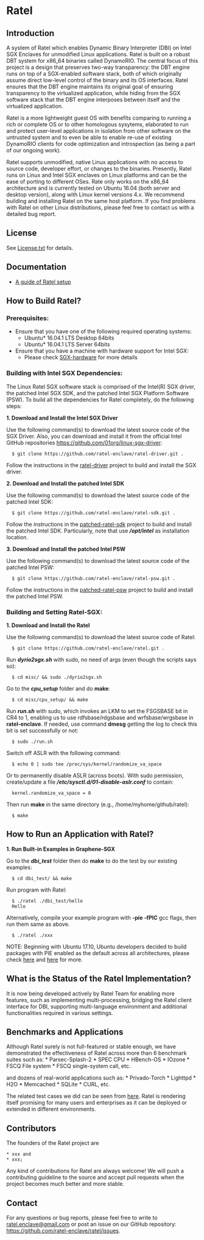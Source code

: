 Ratel
================================================

Introduction
------------
A system of Ratel which enables Dynamic Binary Interpreter (DBI) on Intel SGX Enclaves for unmodified Linux applications. Ratel is built on a robust DBT system for x86_64 binaries called DynamoRIO. The central focus of this project is a design that preserves two-way transparency: the DBT engine runs on top of a SGX-enabled software stack, both of which originally assume direct low-level control of the binary and its OS interfaces. Ratel ensures that the DBT engine maintains its original goal of ensuring transparency to the virtualized application, while hiding from the SGX software stack that the DBT engine interposes between itself and the virtualized application.

Ratel is a more lightweight guest OS with benefits comparing to running a rich or complete OS or to other homologous sysytems, elaborated to run and protect user-level applications in isolation from other software on the untrusted system and to even be able to enable re-use of existing DynamoRIO clients for code optimization and introspection (as being a part of our ongoing work).

Ratel supports unmodified, native Linux applications with no access to source code, developer effort, or changes to the binaries. Presently, Ratel runs on Linux and Intel SGX enclaves on Linux platforms and can be the ease of porting to different OSes. Rate only works on the x86_64 architecture and is currently tested on Ubuntu 16.04 (both server and desktop version), along with Linux kernel versions 4.x. We recommend building and installing Ratel on the same host platform. If you find problems with Ratel on other Linux distributions, please feel free to contact us with a detailed bug report.

License
-------
See [License.txt](https://github.com/ratel-enclave/ratel/blob/master/LICENSE) for details.

Documentation
-------------
- [A guide of Ratel setup](https://docs.google.com/document/d/1-5b_rjOpaQnSnKLnoPCyvUnyVEVsy7f1CxrNsKV5z3Q/edit#)

How to Build Ratel?
-------------------
### Prerequisites:
- Ensure that you have one of the following required operating systems:  
  * Ubuntu\* 16.04.1 LTS Desktop 64bits
  * Ubuntu\* 16.04.1 LTS Server 64bits
- Ensure that you have a machine with hardware support for Intel SGX:
  * Please check [SGX-hardware](https://github.com/ayeks/SGX-hardware) for more details

### Building with Intel SGX Dependencies:
The Linux Ratel SGX software stack is comprised of the Intel(R) SGX driver, the patched Intel SGX SDK, and the patched Intel SGX Platform Software (PSW). To build all the dependencies for Ratel completely, do the following steps:

**1. Download and Install the Intel SGX Driver**

Use the following command(s) to download the latest source code of the SGX Driver. Also, you can download and install it from the official Intel GitHub repositories <https://github.com/01org/linux-sgx-driver>:
  ```
    $ git clone https://github.com/ratel-enclave/ratel-driver.git .
  ```
Follow the instructions in the [ratel-driver](https://github.com/ratel-enclave/ratel-driver) project to build and install the SGX driver.

**2. Download and Install the patched Intel SDK**

Use the following command(s) to download the latest source code of the patched Intel SDK:
  ```
    $ git clone https://github.com/ratel-enclave/ratel-sdk.git .
  ```
Follow the instructions in the [patched-ratel-sdk](https://github.com/ratel-enclave/ratel-sdk) project to build and install the patched Intel SDK. Particularly, note that use ***/opt/intel*** as installation location.

**3. Download and Install the patched Intel PSW**

Use the following command(s) to download the latest source code of the patched Intel PSW:
  ```
    $ git clone https://github.com/ratel-enclave/ratel-psw.git .
  ```
Follow the instructions in the [patched-ratel-psw](https://github.com/ratel-enclave/ratel-psw) project to build and install the patched Intel PSW.

### Building and Setting Ratel-SGX:
**1. Download and Install the Ratel**

Use the following command(s) to download the latest source code of Ratel:
  ```
    $ git clone https://github.com/ratel-enclave/ratel.git .
  ```
Run ***dyrio2sgx.sh*** with sudo, no need of args (even though the scripts says so):
  ```
    $ cd misc/ && sudo ./dyrio2sgx.sh
  ```
Go to the ***cpu_setup*** folder and do **make**:
  ```
    $ cd misc/cpu_setup/ && make
  ```
Run ***run.sh*** with sudo, which invokes an LKM to set the FSGSBASE bit in CR4 to 1, enabling us to use rdfsbase/rdgsbase and wrfsbase/wrgsbase in **ratel-enclave**. If needed, use command **dmesg** getting the log to check this bit is set successfully or not:
  ```
    $ sudo ./run.sh
  ```
Switch off ASLR with the following command:
  ```
    $ echo 0 | sudo tee /proc/sys/kernel/randomize_va_space
  ```
Or to permanently disable ASLR (across boots). With sudo permission, create/update a file ***/etc/sysctl.d/01-disable-aslr.conf*** to contain:
  ```
    kernel.randomize_va_space = 0
  ```
Then run **make** in the same directory (e.g., /home/myhome/github/ratel):
  ```
    $ make
  ```

How to Run an Application with Ratel?
-----------------------------------
**1. Run Built-in Examples in Graphene-SGX**

Go to the ***dbi_test*** folder then do **make** to do the test by our existing examples:
  ```
    $ cd dbi_test/ && make
  ```
Run program with Ratel:
  ```
    $ ./ratel ./dbi_test/hello
    Hello
  ```
Alternatively, compile your example program with **-pie -fPIC** gcc flags, then run them same as above.
  ```
    $ ./ratel ./xxx
  ```
NOTE: Beginning with Ubuntu 17.10, Ubuntu developers decided to build packages with PIE enabled as the default across all architectures, please check [here](https://en.wikipedia.org/wiki/Position-independent_code) and [here](https://lists.ubuntu.com/archives/ubuntu-devel/2017-June/039816.html) for more.

What is the Status of the Ratel Implementation?
-----------------------------------------------
It is now being developed actively by Ratel Team for enabling more features, such as implementing multi-processing, bridging the Ratel client interface for DBI, supporting multi-language environment and additional functionalities required in various settings.

Benchmarks and Applications
-----------------------------------------------
Although Ratel surely is not full-featured or stable enough, we have demonstrated the effectiveness of Ratel across more than 6 benchmark suites such as:
    * Parsec-Splash-2
    * SPEC CPU
    * HBench-OS
    * IOzone
    * FSCQ File system
    * FSCQ single-system call, etc.

and dozens of real-world applications such as: 
    * Privado-Torch
    * Lighttpd
    * H2O
    * Memcached
    * SQLite
    * CURL, etc.

The related test cases we did can be seen from [here](https://github.com/ratel-enclave/ratel-tests). Ratel is rendering itself promising for many users and enterprises as it can be deployed or extended in different environments. 

Contributors
------------
The founders of the Ratel project are

    * xxx and
    * xxx;

Any kind of contributions for Ratel are always welcome! We will push a contributing guideline to the source and accept pull requests when the project becomes much better and more stable.

Contact
-------
For any questions or bug reports, please feel free to write to <ratel.enclave@gmail.com> or post an issue on our GitHub repository: <https://github.com/ratel-enclave/ratel/issues>.
